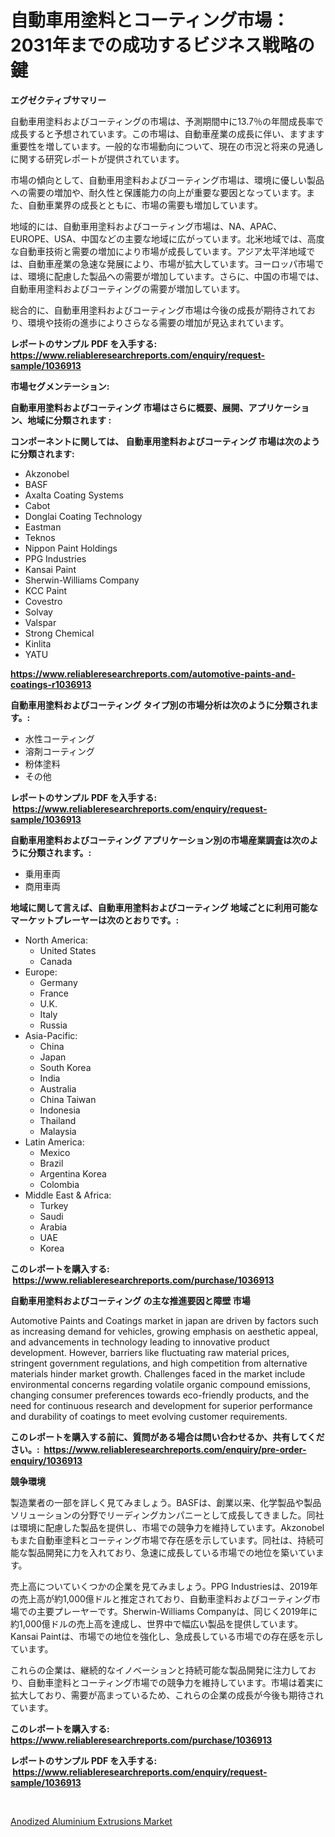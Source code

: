 <p><h1>自動車用塗料とコーティング市場：2031年までの成功するビジネス戦略の鍵</h1></p><p><strong>エグゼクティブサマリー</strong></p>
<p><p>自動車用塗料およびコーティングの市場は、予測期間中に13.7％の年間成長率で成長すると予想されています。この市場は、自動車産業の成長に伴い、ますます重要性を増しています。一般的な市場動向について、現在の市況と将来の見通しに関する研究レポートが提供されています。</p><p>市場の傾向として、自動車用塗料およびコーティング市場は、環境に優しい製品への需要の増加や、耐久性と保護能力の向上が重要な要因となっています。また、自動車業界の成長とともに、市場の需要も増加しています。</p><p>地域的には、自動車用塗料およびコーティング市場は、NA、APAC、EUROPE、USA、中国などの主要な地域に広がっています。北米地域では、高度な自動車技術と需要の増加により市場が成長しています。アジア太平洋地域では、自動車産業の急速な発展により、市場が拡大しています。ヨーロッパ市場では、環境に配慮した製品への需要が増加しています。さらに、中国の市場では、自動車用塗料およびコーティングの需要が増加しています。</p><p>総合的に、自動車用塗料およびコーティング市場は今後の成長が期待されており、環境や技術の進歩によりさらなる需要の増加が見込まれています。</p></p>
<p><strong>レポートのサンプル PDF を入手する: <a href="https://www.reliableresearchreports.com/enquiry/request-sample/1036913">https://www.reliableresearchreports.com/enquiry/request-sample/1036913</a></strong></p>
<p><strong>市場セグメンテーション:</strong></p>
<p><strong> 自動車用塗料およびコーティング 市場はさらに概要、展開、アプリケーション、地域に分類されます :</strong></p>
<p><strong>コンポーネントに関しては、 自動車用塗料およびコーティング 市場は次のように分類されます: &nbsp;</strong></p>
<p><ul><li>Akzonobel</li><li>BASF</li><li>Axalta Coating Systems</li><li>Cabot</li><li>Donglai Coating Technology</li><li>Eastman</li><li>Teknos</li><li>Nippon Paint Holdings</li><li>PPG Industries</li><li>Kansai Paint</li><li>Sherwin-Williams Company</li><li>KCC Paint</li><li>Covestro</li><li>Solvay</li><li>Valspar</li><li>Strong Chemical</li><li>Kinlita</li><li>YATU</li></ul></p>
<p><strong><a href="https://www.reliableresearchreports.com/automotive-paints-and-coatings-r1036913">https://www.reliableresearchreports.com/automotive-paints-and-coatings-r1036913</a></strong></p>
<p><strong> 自動車用塗料およびコーティング タイプ別の市場分析は次のように分類されます。:</strong></p>
<p><ul><li>水性コーティング</li><li>溶剤コーティング</li><li>粉体塗料</li><li>その他</li></ul></p>
<p><strong>レポートのサンプル PDF を入手する: &nbsp;<a href="https://www.reliableresearchreports.com/enquiry/request-sample/1036913">https://www.reliableresearchreports.com/enquiry/request-sample/1036913</a></strong></p>
<p><strong> 自動車用塗料およびコーティング アプリケーション別の市場産業調査は次のように分類されます。:</strong></p>
<p><ul><li>乗用車両</li><li>商用車両</li></ul></p>
<p><strong>地域に関して言えば、自動車用塗料およびコーティング 地域ごとに利用可能なマーケットプレーヤーは次のとおりです。:</strong></p>
<p><ul>
    <li>
        North America:
        <ul>
            <li>United States</li>
            <li>Canada</li>
        </ul>
    </li>
    <li>
        Europe:
        <ul>
            <li>Germany</li>
            <li>France</li>
            <li>U.K.</li>
            <li>Italy</li>
            <li>Russia</li>
        </ul>
    </li>
    <li>
        Asia-Pacific:
        <ul>
            <li>China</li>
            <li>Japan</li>
            <li>South Korea</li>
            <li>India</li>
            <li>Australia</li>
            <li>China Taiwan</li>
            <li>Indonesia</li>
            <li>Thailand</li>
            <li>Malaysia</li>
        </ul>
    </li>
    <li>
        Latin America:
        <ul>
            <li>Mexico</li>
            <li>Brazil</li>
            <li>Argentina Korea</li>
            <li>Colombia</li>
        </ul>
    </li>
    <li>
        Middle East & Africa:
        <ul>
            <li>Turkey</li>
            <li>Saudi</li>
            <li>Arabia</li>
            <li>UAE</li>
            <li>Korea</li>
        </ul>
    </li>
    </ul></p>
<p><strong>このレポートを購入する: &nbsp;<a href="https://www.reliableresearchreports.com/purchase/1036913">https://www.reliableresearchreports.com/purchase/1036913</a></strong></p>
<p><strong>自動車用塗料およびコーティング の主な推進要因と障壁 市場</strong></p>
<p><p>Automotive Paints and Coatings market in japan are driven by factors such as increasing demand for vehicles, growing emphasis on aesthetic appeal, and advancements in technology leading to innovative product development. However, barriers like fluctuating raw material prices, stringent government regulations, and high competition from alternative materials hinder market growth. Challenges faced in the market include environmental concerns regarding volatile organic compound emissions, changing consumer preferences towards eco-friendly products, and the need for continuous research and development for superior performance and durability of coatings to meet evolving customer requirements.</p></p>
<p><strong>このレポートを購入する前に、質問がある場合は問い合わせるか、共有してください。:&nbsp; <a href="https://www.reliableresearchreports.com/enquiry/pre-order-enquiry/1036913">https://www.reliableresearchreports.com/enquiry/pre-order-enquiry/1036913</a></strong></p>
<p><strong>競争環境</strong></p>
<p><p>製造業者の一部を詳しく見てみましょう。BASFは、創業以来、化学製品や製品ソリューションの分野でリーディングカンパニーとして成長してきました。同社は環境に配慮した製品を提供し、市場での競争力を維持しています。Akzonobelもまた自動車塗料とコーティング市場で存在感を示しています。同社は、持続可能な製品開発に力を入れており、急速に成長している市場での地位を築いています。</p><p>売上高についていくつかの企業を見てみましょう。PPG Industriesは、2019年の売上高が約1,000億ドルと推定されており、自動車塗料およびコーティング市場での主要プレーヤーです。Sherwin-Williams Companyは、同じく2019年に約1,000億ドルの売上高を達成し、世界中で幅広い製品を提供しています。Kansai Paintは、市場での地位を強化し、急成長している市場での存在感を示しています。</p><p>これらの企業は、継続的なイノベーションと持続可能な製品開発に注力しており、自動車塗料とコーティング市場での競争力を維持しています。市場は着実に拡大しており、需要が高まっているため、これらの企業の成長が今後も期待されています。</p></p>
<p><strong>このレポートを購入する: &nbsp; <a href="https://www.reliableresearchreports.com/purchase/1036913">https://www.reliableresearchreports.com/purchase/1036913</a></strong></p>
<p><strong>レポートのサンプル PDF を入手する: &nbsp;<a href="https://www.reliableresearchreports.com/enquiry/request-sample/1036913">https://www.reliableresearchreports.com/enquiry/request-sample/1036913</a></strong><strong></strong></p>
<p>&nbsp;</p>
<p><p><a href="https://cautious-neon-760.notion.site/Global-Anodized-Aluminium-Extrusions-Market-by-Types-Applications-and-Major-Players-with-Regional-20758f8ece8e4c82890d686b209cfc3f">Anodized Aluminium Extrusions Market</a></p></p>